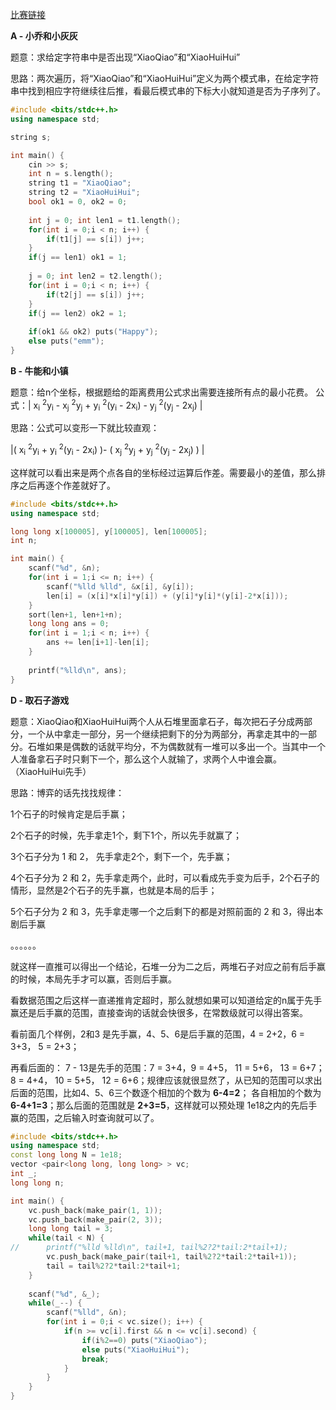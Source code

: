 [比赛链接](https://ac.nowcoder.com/acm/contest/4743#question)

**A - 小乔和小灰灰**

题意：求给定字符串中是否出现“XiaoQiao”和“XiaoHuiHui”

思路：两次遍历，将“XiaoQiao”和“XiaoHuiHui”定义为两个模式串，在给定字符串中找到相应字符继续往后推，看最后模式串的下标大小就知道是否为子序列了。

```cpp
#include <bits/stdc++.h>
using namespace std;

string s;

int main() {
	cin >> s;
	int n = s.length();
	string t1 = "XiaoQiao";
	string t2 = "XiaoHuiHui";
	bool ok1 = 0, ok2 = 0;
	
	int j = 0; int len1 = t1.length();
	for(int i = 0;i < n; i++) {
		if(t1[j] == s[i]) j++;
	}
	if(j == len1) ok1 = 1;
	
	j = 0; int len2 = t2.length();
	for(int i = 0;i < n; i++) {
		if(t2[j] == s[i]) j++;
	}
	if(j == len2) ok2 = 1;
	
	if(ok1 && ok2) puts("Happy");
	else puts("emm");
}
```



**B - 牛能和小镇**

题意：给n个坐标，根据题给的距离费用公式求出需要连接所有点的最小花费。 公式：| x<sub>i</sub> <sup>2</sup>y<sub>i</sub> - x<sub>j</sub> <sup>2</sup>y<sub>j</sub>  + y<sub>i</sub> <sup>2</sup>(y<sub>i</sub> - 2x<sub>i</sub>) - y<sub>j</sub> <sup>2</sup>(y<sub>j</sub> - 2x<sub>j</sub>) |

思路：公式可以变形一下就比较直观：

|( x<sub>i</sub> <sup>2</sup>y<sub>i</sub> + y<sub>i</sub> <sup>2</sup>(y<sub>i</sub> - 2x<sub>i</sub>) )- ( x<sub>j</sub> <sup>2</sup>y<sub>j</sub> + y<sub>j</sub> <sup>2</sup>(y<sub>j</sub> - 2x<sub>j</sub>) ) | 

这样就可以看出来是两个点各自的坐标经过运算后作差。需要最小的差值，那么排序之后再逐个作差就好了。

```cpp
#include <bits/stdc++.h>
using namespace std;

long long x[100005], y[100005], len[100005];
int n;

int main() {
	scanf("%d", &n);
	for(int i = 1;i <= n; i++) {
		scanf("%lld %lld", &x[i], &y[i]);
		len[i] = (x[i]*x[i]*y[i]) + (y[i]*y[i]*(y[i]-2*x[i]));
	}
	sort(len+1, len+1+n);
	long long ans = 0;
	for(int i = 1;i < n; i++) {
		ans += len[i+1]-len[i];
	}
	
	printf("%lld\n", ans);
}
```





**D - 取石子游戏**

题意：XiaoQiao和XiaoHuiHui两个人从石堆里面拿石子，每次把石子分成两部分，一个从中拿走一部分，另一个继续把剩下的分为两部分，再拿走其中的一部分。石堆如果是偶数的话就平均分，不为偶数就有一堆可以多出一个。当其中一个人准备拿石子时只剩下一个，那么这个人就输了，求两个人中谁会赢。（XiaoHuiHui先手）

思路：博弈的话先找找规律：

1个石子的时候肯定是后手赢；

2个石子的时候，先手拿走1个，剩下1个，所以先手就赢了；

3个石子分为 1 和 2， 先手拿走2个，剩下一个，先手赢；

4个石子分为 2 和 2，先手拿走两个，此时，可以看成先手变为后手，2个石子的情形，显然是2个石子的先手赢，也就是本局的后手；

5个石子分为 2 和 3，先手拿走哪一个之后剩下的都是对照前面的 2 和 3，得出本剧后手赢

。。。。。。

就这样一直推可以得出一个结论，石堆一分为二之后，两堆石子对应之前有后手赢的时候，本局先手才可以赢，否则后手赢。

看数据范围之后这样一直递推肯定超时，那么就想如果可以知道给定的n属于先手赢还是后手赢的范围，直接查询的话就会快很多，在常数级就可以得出答案。

看前面几个样例，2和3 是先手赢，4、5、6是后手赢的范围，4 = 2+2，6 = 3+3， 5 = 2+3； 

再看后面的： 7 - 13是先手的范围：7 = 3+4，9 = 4+5， 11 = 5+6， 13 = 6+7； 8 = 4+4， 10 = 5+5， 12 = 6+6；规律应该就很显然了，从已知的范围可以求出后面的范围，比如4、5、6三个数逐个相加的个数为 **6-4=2**； 各自相加的个数为 **6-4+1=3**；那么后面的范围就是 **2+3=5**，这样就可以预处理 1e18之内的先后手赢的范围，之后输入时查询就可以了。

```cpp
#include <bits/stdc++.h>
using namespace std;
const long long N = 1e18;
vector <pair<long long, long long> > vc;
int _;
long long n;

int main() {
	vc.push_back(make_pair(1, 1));
	vc.push_back(make_pair(2, 3));
	long long tail = 3;
	while(tail < N) {
//		printf("%lld %lld\n", tail+1, tail%2?2*tail:2*tail+1);
		vc.push_back(make_pair(tail+1, tail%2?2*tail:2*tail+1));
		tail = tail%2?2*tail:2*tail+1;
	}
	
	scanf("%d", &_);
	while(_--) {
		scanf("%lld", &n);
		for(int i = 0;i < vc.size(); i++) {
			if(n >= vc[i].first && n <= vc[i].second) {
				if(i%2==0) puts("XiaoQiao");
				else puts("XiaoHuiHui");
				break;
			}
		}
	}
}
```

